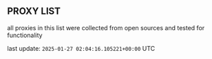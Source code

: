 ## PROXY LIST

all proxies in this list were collected from open sources and tested for functionality

last update: `2025-01-27 02:04:16.105221+00:00` UTC